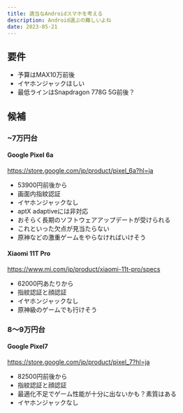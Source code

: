 ```yaml
---
title: 適当なAndroidスマホを考える
description: Android選ぶの難しいよね
date: 2023-05-21
---
```



## 要件

- 予算はMAX10万前後
- イヤホンジャックほしい
- 最低ラインはSnapdragon 778G 5G前後？

## 候補

### ~7万円台

#### Google Pixel 6a

https://store.google.com/jp/product/pixel_6a?hl=ja

- 53900円前後から
- 画面内指紋認証
- イヤホンジャックなし
- aptX adaptiveには非対応
- おそらく長期のソフトウェアアップデートが受けられる
- これといった欠点が見当たらない
- 原神などの激重ゲームをやらなければいけそう

#### Xiaomi 11T Pro

https://www.mi.com/jp/product/xiaomi-11t-pro/specs

- 62000円あたりから
- 指紋認証と顔認証
- イヤホンジャックなし
- 原神級のゲームでも行けそう

### 8～9万円台

#### Google Pixel7

https://store.google.com/jp/product/pixel_7?hl=ja

- 82500円前後から
- 指紋認証と顔認証
- 最適化不足でゲーム性能が十分に出ないかも？素質はある
- イヤホンジャックなし
